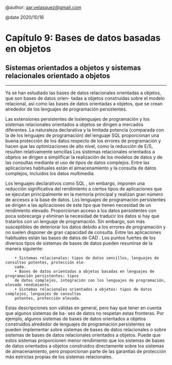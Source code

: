 @author: aar.velasquez@gmail.com

@date 2020/10/16

Capítulo 9: Bases de datos basadas en objetos
====

Sistemas orientados a objetos y sistemas relacionales orientado a objetos
----
----

Ya se han estudiado las bases de datos relacionales orientadas a objetos, que son bases de datos orien-
tadas a objetos construidas sobre el modelo relacional, así como las bases de datos orientadas a objetos,
que se crean alrededor de los lenguajes de programación persistentes.

Las extensiones persistentes de loslenguajes de programación y los sistemas relacionales orientados
a objetos se dirigen a mercados diferentes. La naturaleza declarativa y la limitada potencia (comparada
con la de los lenguajes de programación) del lenguaje SQL proporcionan una buena protección de los
datos respecto de los errores de programación y hacen que las optimizaciones de alto nivel, como la
reducción de E/S, resulten relativamente sencillas Los sistemas relacionales orientados a objetos se dirigen a simplificar la realización de los modelos de datos y de las consultas mediante el uso de tipos de datos complejos. Entre las aplicaciones habituales están el almacenamiento y la consulta de datos complejos, incluidos los datos
multimedia.

Los lenguajes declarativos como SQL , sin embargo, imponen una reducción significativa del rendimiento a ciertos tipos de aplicaciones que se ejecutan principalmente en la memoria principal y realizan
gran número de accesos a la base de datos. Los lenguajes de programación persistentes se dirigen a las
aplicaciones de este tipo que tienen necesidad de un rendimiento elevado. Proporcionan acceso a los
datos persistentes con poca sobrecarga y eliminan la necesidad de traducir los datos si hay que tratarlos
con un lenguaje de programación. Sin embargo, son más susceptibles de deteriorar los datos debido a
los errores de programación y no suelen disponer de gran capacidad de consulta. Entre las aplicaciones
habituales están las bases de datos de CAD .
Los puntos fuertes de los diversos tipos de sistemas de bases de datos pueden resumirse de la manera
siguiente:

        • Sistemas relacionales: tipos de datos sencillos, lenguajes de consultas potentes, protección ele-
        vada.
        • Bases de datos orientadas a objetos basadas en lenguajes de programación persistentes: tipos
        de datos complejos, integración con los lenguajes de programación, elevado rendimiento.
        • Sistemas relacionales orientados a objetos: tipos de datos complejos, lenguajes de consultas
        potentes, protección elevada.
Estas descripciones son válidas en general, pero hay que tener en cuenta que algunos sistemas de ba-
ses de datos no respetan estas fronteras. Por ejemplo, algunos sistemas de bases de datos orientados a
objetos construidos alrededor de lenguajes de programación persistentes se pueden implementar sobre
sistemas de bases de datos relacionales o sobre sistemas de bases de datos relacionales orientados a
objetos. Puede que estos sistemas proporcionen menor rendimiento que los sistemas de bases de datos
orientados a objetos construidos directamente sobre los sistemas de almacenamiento, pero proporcionan
parte de las garantías de protección más estrictas propias de los sistemas relacionales.

